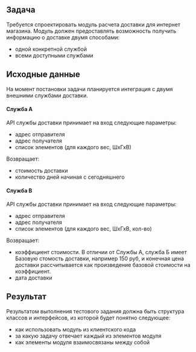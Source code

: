## Задача
Требуется спроектировать модуль расчета доставки для интернет магазина. 
Модуль должен предоставлять возможность получить информацию о доставке двумя способами:

- одной конкретной службой
- всеми доступными службами

## Исходные данные
На момент постановки задачи планируется интеграция с двумя внешними службами доставки.

#### Служба А
API службы доставки принимает на вход следующие параметры:
- адрес отправителя
- адрес получателя
- список элементов (для каждого вес, ШхГхВ)

Возвращает:
- стоимость доставки
- количество дней начиная с сегодняшнего
        
#### Служба B
API службы доставки принимает на вход следующие параметры:
- адрес отправителя 
- адрес получателя
- список элементов (для каждого вес, ШхГхВ, кол-во)
         
Возвращает:
- коэффициент стоимости. В отличии от Службы А, служба Б имеет Базовую стомость доставки, например 150 руб, и конечная цена доставки рассчитывается как произведение базовой стоимости на коэффициент.
- дата доставки

## Результат
Результатом выполнения тестового задания должна быть структура классов и интерфейсов, из которой будет понятно следующее:
- как использовать модуль из клиентского кода
- за какую задачу отвечает каждый из элементов модуля
- как элементы модуля взаимосвязаны между собой